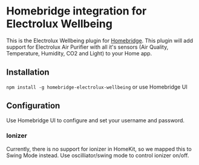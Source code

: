 # Homebridge integration for Electrolux Wellbeing

This is the Electrolux Wellbeing plugin for [Homebridge](https://github.com/nfarina/homebridge). This plugin will add support for Electrolux Air Purifier with all it's sensors (Air Quality, Temperature, Humidity, CO2 and Light) 
to your Home app. 

## Installation
`npm install -g homebridge-electrolux-wellbeing` or use Homebridge UI

## Configuration
Use Homebridge UI to configure and set your username and password.

### Ionizer
Currently, there is no support for ionizer in HomeKit, so we mapped this to Swing Mode instead. 
Use oscilliator/swing mode to control ionizer on/off.